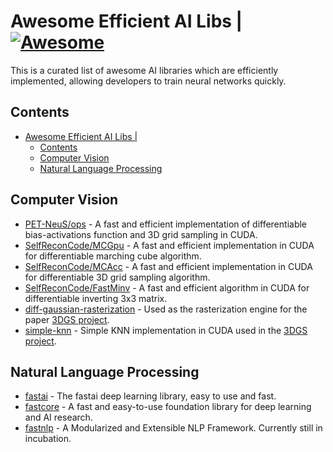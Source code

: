 # Awesome Efficient AI Libs | [![Awesome](https://awesome.re/badge-flat.svg)](https://github.com/sindresorhus/awesome)

This is a curated list of awesome AI libraries which are efficiently implemented, allowing developers to train neural networks quickly.


## Contents
- [Awesome Efficient AI Libs | ](#awesome-efficient-ai-libs--)
  - [Contents](#contents)
  - [Computer Vision](#computer-vision)
  - [Natural Language Processing](#natural-language-processing)


## Computer Vision
- [PET-NeuS/ops](https://github.com/yiqun-wang/PET-NeuS/tree/main/third_party/ops) - A fast and efficient implementation of differentiable bias-activations function and 3D grid sampling in CUDA.
- [SelfReconCode/MCGpu](https://github.com/jby1993/SelfReconCode/tree/main/MCGpu) - A fast and efficient implementation in CUDA for differentiable marching cube algorithm.
- [SelfReconCode/MCAcc](https://github.com/jby1993/SelfReconCode/tree/main/MCAcc) - A fast and efficient implementation in CUDA for differentiable 3D grid sampling algorithm.
- [SelfReconCode/FastMinv](https://github.com/jby1993/SelfReconCode/tree/main/FastMinv) - A fast and efficient algorithm in CUDA for differentiable inverting 3x3 matrix.
- [diff-gaussian-rasterization](https://github.com/graphdeco-inria/diff-gaussian-rasterization) - Used as the rasterization engine for the paper [3DGS project](https://github.com/graphdeco-inria/gaussian-splatting).
- [simple-knn](https://gitlab.inria.fr/bkerbl/simple-knn) - Simple KNN implementation in CUDA used in the [3DGS project](https://github.com/graphdeco-inria/gaussian-splatting).
<!-- - [fastai](https://github.com/fastai/fastai) - The fastai deep learning library, easy to use and fast.
- [fastcore](https://github.com/fastai/fastcore) - A fast and easy-to-use foundation library for deep learning and AI research. -->
<!-- - [efficient_cv](https://github.com/EfficientAI/efficient_cv) - Algorithms and resources for computer vision algorithms intended for low power and low performance devices -->


## Natural Language Processing
- [fastai](https://github.com/fastai/fastai) - The fastai deep learning library, easy to use and fast.
- [fastcore](https://github.com/fastai/fastcore) - A fast and easy-to-use foundation library for deep learning and AI research.
- [fastnlp](https://github.com/fastnlp/fastNLP) - A Modularized and Extensible NLP Framework. Currently still in incubation.